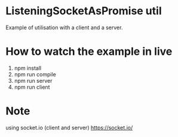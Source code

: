 # ListeningSocketAsPromise util

Example of utilisation with a client and a server.

# How to watch the example in live

 1. npm install
 2. npm run compile
 3. npm run server
 4. npm run client

 # Note
 
 using socket.io (client and server) https://socket.io/